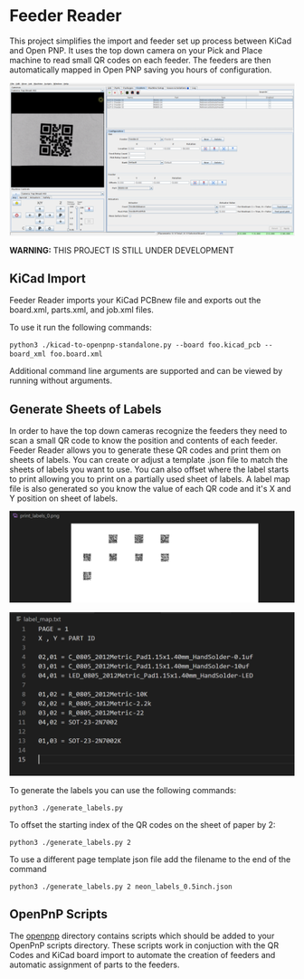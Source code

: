 # Feeder Reader

This project simplifies the import and feeder set up process between KiCad and Open PNP. It uses the top down camera on your Pick and Place machine to read small QR codes on each feeder. The feeders are then automatically mapped in Open PNP saving you hours of configuration.

![Open PNP Top down camera view of QR code](/docs/feeder-setup.png)

**WARNING:** THIS PROJECT IS STILL UNDER DEVELOPMENT

## KiCad Import

Feeder Reader imports your KiCad PCBnew file and exports out the board.xml, parts.xml, and job.xml files.

To use it run the following commands:

    python3 ./kicad-to-openpnp-standalone.py --board foo.kicad_pcb --board_xml foo.board.xml

Additional command line arguments are supported and can be viewed by running without arguments.

## Generate Sheets of Labels

In order to have the top down cameras recognize the feeders they need to scan a small QR code to know the position and contents of each feeder. Feeder Reader allows you to generate these QR codes and print them on sheets of labels. You can create or adjust a template .json file to match the sheets of labels you want to use. You can also offset where the label starts to print allowing you to print on a partially used sheet of labels. A label map file is also generated so you know the value of each QR code and it's X and Y position on sheet of labels.

![Sheet of QR codes](/docs/qr-page.png)

![Label map file listing contents of each sheet of labels](/docs/map-file.png)

To generate the labels you can use the following commands:

    python3 ./generate_labels.py
    
To offset the starting index of the QR codes on the sheet of paper by 2:

    python3 ./generate_labels.py 2
    
To use a different page template json file add the filename to the end of the command

    python3 ./generate_labels.py 2 neon_labels_0.5inch.json

## OpenPnP Scripts

The [openpnp](openpnp) directory contains scripts which should be added to your OpenPnP scripts directory. These scripts work in conjuction with the QR Codes and KiCad board import to automate the creation of feeders and automatic assignment of parts to the feeders.

